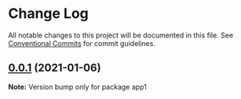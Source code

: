 # Change Log

All notable changes to this project will be documented in this file.
See [Conventional Commits](https://conventionalcommits.org) for commit guidelines.

## [0.0.1](https://github.com/milhous/module-federation-examples/compare/app1@0.0.5...app1@0.0.1) (2021-01-06)

**Note:** Version bump only for package app1
